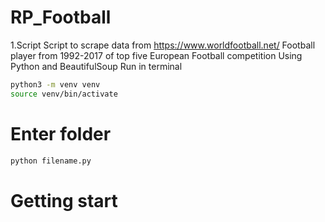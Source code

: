 # RP_Football

1.Script
  Script to scrape data from https://www.worldfootball.net/
  Football player from 1992-2017 of top five European Football competition
  Using Python and BeautifulSoup
  Run in terminal
  ```bash
  python3 -m venv venv
  source venv/bin/activate
  ```
  # Enter folder
  ```bash
  python filename.py
  ```

# Getting start
